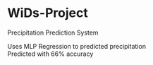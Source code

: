 # WiDs-Project
Precipitation Prediction System

Uses MLP Regression to predicted precipitation</br>
Predicted with 66% accuracy
